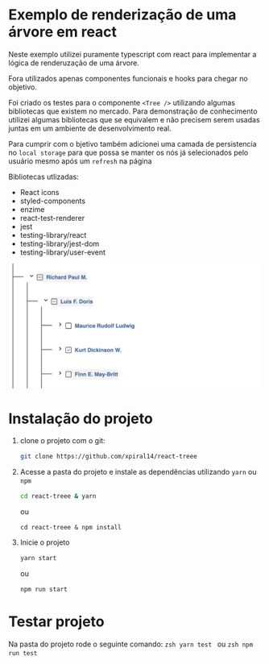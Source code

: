 # Exemplo de renderização de uma árvore em react

Neste exemplo utilizei puramente typescript com react para implementar a lógica de renderuzação de uma árvore.

Fora utilizados apenas componentes funcionais e hooks para chegar no objetivo.

Foi criado os testes para o componente `<Tree />` utilizando algumas bibliotecas que existem no mercado. Para demonstração de conhecimento utilizei algumas bibliotecas que se equivalem e não precisem serem usadas juntas em um ambiente de desenvolvimento real.

Para cumprir com o bjetivo também adicionei uma camada de persistencia no `local storage` para que possa se manter os nós já selecionados pelo usuário mesmo após um `refresh` na página

Bibliotecas utlizadas:
- React icons
- styled-components
- enzime
- react-test-renderer
- jest
- testing-library/react
- testing-library/jest-dom
- testing-library/user-event

![Print do resultado](public/print.png)

# Instalação do projeto
1. clone o projeto com o git:
    ```zsh
    git clone https://github.com/xpiral14/react-treee
    ```

2. Acesse a pasta do projeto e instale as dependências utilizando `yarn` ou `npm`

    ```zsh
    cd react-treee & yarn
    ```
    ou
    ````zsh
    cd react-treee & npm install

3. Inicie o projeto
    ```zsh
    yarn start
    ```
    ou 
    ```zsh
    npm run start
    ```

# Testar projeto

Na pasta do projeto rode o seguinte comando:
    ```zsh
    yarn test
    ```
    ou 
    ```zsh
    npm run test
    ```

